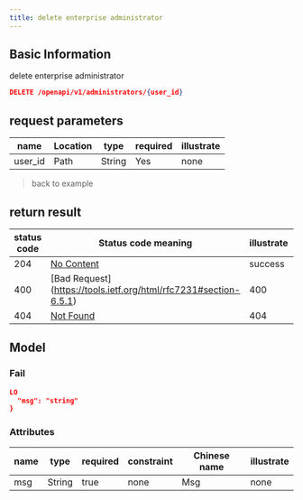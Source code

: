 ```yaml
---
title: delete enterprise administrator
---
```


## Basic Information

delete enterprise administrator

```json title="请求路径"
DELETE /openapi/v1/administrators/{user_id}
```

## request parameters

| name                         | Location | type   | required | illustrate |
| ---------------------------- | -------- | ------ | -------- | ---------- |
| user_id | Path     | String | Yes      | none       |

> back to example

## return result

| status code | Status code meaning                                                                                                                                                                                                      | illustrate | data model    |
| ----------- | ------------------------------------------------------------------------------------------------------------------------------------------------------------------------------------------------------------------------ | ---------- | ------------- |
| 204         | [No Content](https://tools.ietf.org/html/rfc7231#section-6.3.5)                                                                                                                                                          | success    | Inline        |
| 400         | [Bad Request] (https://tools.ietf.org/html/rfc7231#section-6.5.1) | 400        | [Fail](#fail) |
| 404         | [Not Found](https://tools.ietf.org/html/rfc7231#section-6.5.4)                                                                                                                                                           | 404        | [Fail](#fail) |

## Model

### Fail

```json
LO
  "msg": "string"
}

```

### Attributes

| name | type   | required | constraint | Chinese name | illustrate |
| ---- | ------ | -------- | ---------- | ------------ | ---------- |
| msg  | String | true     | none       | Msg          | none       |
